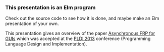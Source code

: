 ### This presentation is an Elm program

Check out the source code to see how it is done, and maybe
make an Elm presentation of your own.

This presentation gives an overview of the paper [Asynchronous FRP for GUIs][async]
which was accepted at the [PLDI 2013][pldi] conference (Programming Language Design
and Implementation).

 [async]: http://people.seas.harvard.edu/~chong/abstracts/CzaplickiC13.html
 [pldi]:  http://pldi2013.ucombinator.org/